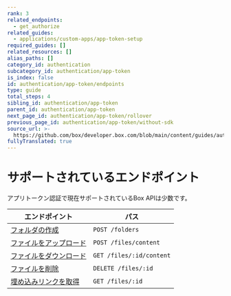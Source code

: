 ```yaml
---
rank: 3
related_endpoints:
  - get_authorize
related_guides:
  - applications/custom-apps/app-token-setup
required_guides: []
related_resources: []
alias_paths: []
category_id: authentication
subcategory_id: authentication/app-token
is_index: false
id: authentication/app-token/endpoints
type: guide
total_steps: 4
sibling_id: authentication/app-token
parent_id: authentication/app-token
next_page_id: authentication/app-token/rollover
previous_page_id: authentication/app-token/without-sdk
source_url: >-
  https://github.com/box/developer.box.com/blob/main/content/guides/authentication/app-token/endpoints.md
fullyTranslated: true
---
```

# サポートされているエンドポイント

アプリトークン認証で現在サポートされているBox APIは少数です。

| エンドポイント                                 | パス                       |
| --------------------------------------- | ------------------------ |
| [フォルダの作成](e://post-folders)             | `POST /folders`          |
| [ファイルをアップロード](e://post-files-content)   | `POST /files/content`    |
| [ファイルをダウンロード](e://get-files-id-content) | `GET /files/:id/content` |
| [ファイルを削除](e://delete-files-id)          | `DELETE /files/:id`      |
| [埋め込みリンクを取得](e://get-files-id)          | `GET /files/:id`         |
